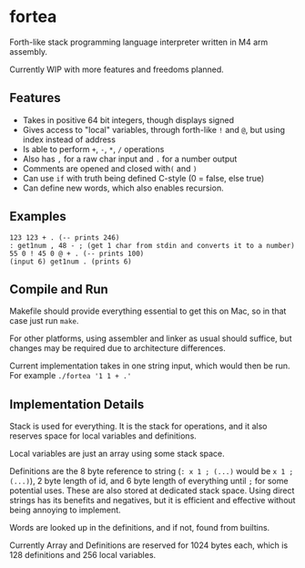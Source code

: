 # fortea
Forth-like stack programming language interpreter written in M4 arm assembly.

Currently WIP with more features and freedoms planned.

## Features
- Takes in positive 64 bit integers, though displays signed
- Gives access to "local" variables, through forth-like `!` and `@`, but using index instead of address
- Is able to perform `+`, `-`, `*`, `/` operations
- Also has `,` for a raw char input and `.` for a number output
- Comments are opened and closed with`(` and `)`
- Can use `if` with truth being defined C-style (0 = false, else true)
- Can define new words, which also enables recursion.

## Examples
```forth
123 123 + . (-- prints 246)
: get1num , 48 - ; (get 1 char from stdin and converts it to a number)
55 0 ! 45 0 @ + . (-- prints 100)
(input 6) get1num . (prints 6)
```

## Compile and Run
Makefile should provide everything essential to get this on Mac, 
so in that case just run `make`. 

For other platforms, using assembler and linker as usual should suffice, 
but changes may be required due to architecture differences.

Current implementation takes in one string input, 
which would then be run. For example `./fortea '1 1 + .'`

## Implementation Details
Stack is used for everything.
It is the stack for operations, 
and it also reserves space for local variables and definitions.

Local variables are just an array using some stack space.

Definitions are the 8 byte reference to string (`: x 1 ; (...)` would be `x 1 ; (...)`), 
2 byte length of id, and 6 byte length of everything until `;` for some potential uses. 
These are also stored at dedicated stack space. 
Using direct strings has its benefits and negatives, 
but it is efficient and effective without being annoying to implement.

Words are looked up in the definitions, and if not, found from builtins.

Currently Array and Definitions are reserved for 1024 bytes each, 
which is 128 definitions and 256 local variables.

